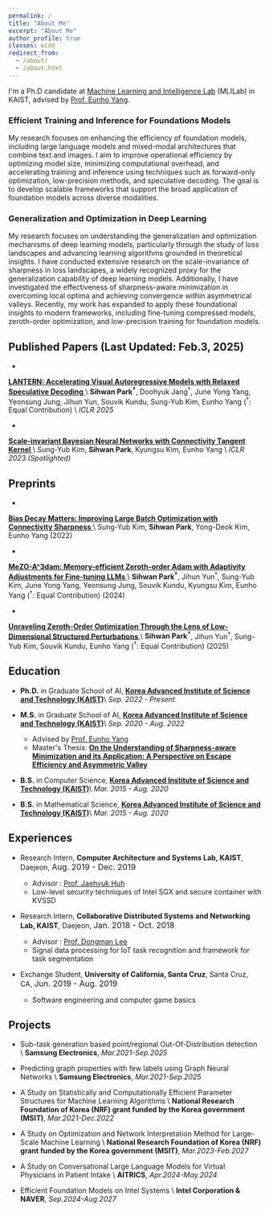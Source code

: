 ```yaml
---
permalink: /
title: "About Me"
excerpt: "About Me"
author_profile: true
classes: wide
redirect_from:
  - /about/
  - /about.html
---
```


I'm a Ph.D candidate at [Machine Learning and Intelligence Lab](https://mli.kaist.ac.kr/) (MLILab) in KAIST, advised by [Prof. Eunho Yang](https://scholar.google.com/citations?user=UWO1mloAAAAJ).

### Efficient Training and Inference for Foundations Models
My research focuses on enhancing the efficiency of foundation models, including large language models and mixed-modal architectures that combine text and images. I aim to improve operational efficiency by optimizing model size, minimizing computational overhead, and accelerating training and inference using techniques such as forward-only optimization, low-precision methods, and speculative decoding. The goal is to develop scalable frameworks that support the broad application of foundation models across diverse modalities.

### Generalization and Optimization in Deep Learning
My research focuses on understanding the generalization and optimization mechanisms of deep learning models, particularly through the study of loss landscapes and advancing learning algorithms grounded in theoretical insights. I have conducted extensive research on the scale-invariance of sharpness in loss landscapes, a widely recognized proxy for the generalization capability of deep learning models. Additionally, I have investigated the effectiveness of sharpness-aware minimization in overcoming local optima and achieving convergence within asymmetrical valleys. Recently, my work has expanded to apply these foundational insights to modern frameworks, including fine-tuning compressed models, zeroth-order optimization, and low-precision training for foundation models.

## Published Papers (Last Updated: Feb.3, 2025)

- <a href="https://arxiv.org/abs/2410.03355">
**LANTERN: Accelerating Visual Autoregressive Models with Relaxed Speculative Decoding**
</a> \\
**Sihwan Park<sup>†</sup>**, Doohyuk Jang<sup>†</sup>, June Yong Yang, Yeonsung Jung, Jihun Yun, Souvik Kundu, Sung-Yub Kim, Eunho Yang
(<sup>†</sup>: Equal Contribution) \\
*ICLR 2025*

- <a href="https://openreview.net/pdf?id=VZ5EaTI6dqa">
**Scale-invariant Bayesian Neural Networks with Connectivity Tangent Kernel**
</a> \\
Sung-Yub Kim, **Sihwan Park**, Kyungsu Kim, Eunho Yang \\
*ICLR 2023 (Spotlighted)*

<!---
- <a href="../assets/papers/paper1.pdf">
**Scalable Task Segmentation Method Based on Change Point Detection of Multi-sensors in Smart Spaces**
</a> \\
**Sihwan Park**, Hyunju Kim, Dongman Lee \\
*Proceedings of the Korean Information Science Society Conference 2018, pp.1764-1766, Jun 2018, (Honorable Mention Award)*
-->

## Preprints
- <a href="https://openreview.net/pdf?id=Mvf5zr2qs6">
**Bias Decay Matters: Improving Large Batch Optimization with Connectivity Sharpness** 
</a> \\
Sung-Yub Kim, **Sihwan Park**, Yong-Deok Kim, Eunho Yang (2022)

- <a href="https://openreview.net/pdf?id=OBIuFjZzmp">
**MeZO-A^3dam: Memory-efficient Zeroth-order Adam with Adaptivity Adjustments for Fine-tuning LLMs**
</a> \\
**Sihwan Park<sup>†</sup>**, Jihun Yun<sup>†</sup>, Sung-Yub Kim, June Yong Yang, Yeonsung Jung, Souvik Kundu, Kyungsu Kim, Eunho Yang 
(<sup>†</sup>: Equal Contribution) (2024)

- <a href="https://arxiv.org/abs/2501.19099">
**Unraveling Zeroth-Order Optimization Through the Lens of Low-Dimensional Structured Perturbations**
</a> \\
**Sihwan Park<sup>†</sup>**, Jihun Yun<sup>†</sup>, Sung-Yub Kim, Souvik Kundu, Eunho Yang
(<sup>†</sup>: Equal Contribution) (2025)
    
## Education

- **Ph.D.** in Graduate School of AI, <a href="https://gsai.kaist.ac.kr/">**Korea Advanced Institute of Science and Technology (KAIST)**</a>\\
*Sep. 2022 - Present*
  
- **M.S.** in Graduate School of AI, <a href="https://gsai.kaist.ac.kr/">**Korea Advanced Institute of Science and Technology (KAIST)**</a>\\
*Sep. 2020 - Aug. 2022*
  - Advised by [Prof. Eunho Yang](https://scholar.google.com/citations?user=UWO1mloAAAAJ)
  - Master's Thesis: <a href="../assets/papers/master_thesis.pdf">**On the Understanding of Sharpness-aware Minimization and its Application: A Perspective on Escape Efficiency and Asymmetric Valley**</a>

- **B.S.** in Computer Science, <a href="https://cs.kaist.ac.kr">**Korea Advanced Institute of Science and Technology (KAIST)**</a>\\
*Mar. 2015 - Aug. 2020*

- **B.S.** in Mathematical Science, <a href="https://mathsci.kaist.ac.kr">**Korea Advanced Institute of Science and Technology (KAIST)**</a>\\
*Mar. 2015 - Aug. 2020*

## Experiences
- Research Intern, **Computer Architecture and Systems Lab, KAIST**, Daejeon, <font size="3">Aug. 2019 - Dec. 2019</font>
  - Advisor : [Prof. Jaehyuk Huh](https://jaehyuk-huh.github.io/)
  - Low-level security techniques of Intel SGX and secure container with KVSSD

- Research Intern, **Collaborative Distributed Systems and Networking Lab, KAIST**, Daejeon, <font size="3">Jan. 2018 - Oct. 2018</font>
  - Advisor : [Prof. Dongman Lee](http://143.248.55.123/cdsn/?p=29)
  - Signal data processing for IoT task recognition and framework for task segmentation

- Exchange Student, **University of California, Santa Cruz**, Santa Cruz, CA, <font size="3">Jun. 2019 - Aug. 2019</font>
  - Software engineering and computer game basics

## Projects

- Sub-task generation based point/regional Out-Of-Distribution detection \\
**Samsung Electronics**, *Mar.2021-Sep.2025*

- Predicting graph properties with few labels using Graph Neural Networks \\
**Samsung Electronics**, *Mar.2021-Sep.2025*

- A Study on Statistically and Computationally Efficient Parameter Structures for Machine Learning Algorithms \\
**National Research Foundation of Korea (NRF) grant funded by the Korea government (MSIT)**, *Mar.2021-Dec.2022*
  
- A Study on Optimization and Network Interpretation Method for Large-Scale Machine Learning \\
**National Research Foundation of Korea (NRF) grant funded by the Korea government (MSIT)**, *Mar.2023-Feb.2027*

- A Study on Conversational Large Language Models for Virtual Physicians in Patient Intake \\
**AITRICS**, *Apr.2024-May.2024*

- Efficient Foundation Models on Intel Systems \\
**Intel Corporation & NAVER**, *Sep.2024-Aug.2027*

